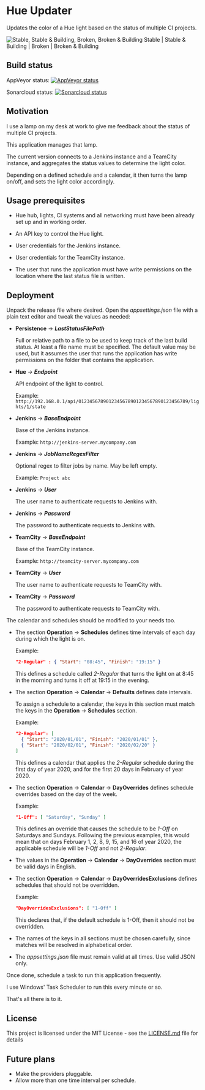 
# Hue Updater

Updates the color of a Hue light based on the status of multiple CI projects.

![Stable, Stable & Building, Broken, Broken & Building](https://i.imgur.com/YuEo7Ak.jpg)
Stable | Stable & Building | Broken | Broken & Building






## Build status

AppVeyor status:  [![AppVeyor status](https://ci.appveyor.com/api/projects/status/9xebpi3ve7ujf2vb?svg=true)](https://ci.appveyor.com/project/jorgeyanesdiez/HueUpdater)

Sonarcloud status:  [![Sonarcloud status](https://sonarcloud.io/api/project_badges/measure?project=jorgeyanesdiez_HueUpdater&metric=alert_status)](https://sonarcloud.io/dashboard?id=jorgeyanesdiez_HueUpdater)






## Motivation

I use a lamp on my desk at work to give me feedback about the status of multiple CI projects.

This application manages that lamp.

The current version connects to a Jenkins instance and a TeamCity instance, and aggregates the status values to determine the light color.

Depending on a defined schedule and a calendar, it then turns the lamp on/off, and sets the light color accordingly.






## Usage prerequisites

* Hue hub, lights, CI systems and all networking must have been already set up and in working order.

* An API key to control the Hue light.

* User credentials for the Jenkins instance.

* User credentials for the TeamCity instance.

* The user that runs the application must have write permissions on the location where the last status file is written.







## Deployment

Unpack the release file where desired.
Open the *appsettings.json* file with a plain text editor and tweak the values as needed:



* **Persistence** -> ***LastStatusFilePath***

  Full or relative path to a file to be used to keep track of the last build status. At least a file name must be specified. The default value may be used, but it assumes the user that runs the application has write permissions on the folder that contains the application.



* **Hue** -> ***Endpoint***

  API endpoint of the light to control.

  Example: `http://192.168.0.1/api/0123456789012345678901234567890123456789/lights/1/state`



* **Jenkins** -> ***BaseEndpoint***

  Base of the Jenkins instance.

  Example: `http://jenkins-server.mycompany.com`



* **Jenkins** -> ***JobNameRegexFilter***

  Optional regex to filter jobs by name. May be left empty.

  Example: `Project abc`



* **Jenkins** -> ***User***

  The user name to authenticate requests to Jenkins with.



* **Jenkins** -> ***Password***

  The password to authenticate requests to Jenkins with.



* **TeamCity** -> ***BaseEndpoint***

  Base of the TeamCity instance.

  Example: `http://teamcity-server.mycompany.com`



* **TeamCity** -> ***User***

  The user name to authenticate requests to TeamCity with.



* **TeamCity** -> ***Password***

  The password to authenticate requests to TeamCity with.





The calendar and schedules should be modified to your needs too.

* The section **Operation** -> **Schedules** defines time intervals of each day during which the light is on.

  Example:
  ```json
  "2-Regular" : { "Start": "08:45", "Finish": "19:15" }
  ```

  This defines a schedule called *2-Regular* that turns the light on at 8:45 in the morning and turns it off at 19:15 in the evening.



* The section **Operation** -> **Calendar** -> **Defaults** defines date intervals.

  To assign a schedule to a calendar, the keys in this section must match the keys in the **Operation** -> **Schedules** section.

  Example:

  ```json
  "2-Regular": [
    { "Start": "2020/01/01", "Finish": "2020/01/01" },
    { "Start": "2020/02/01", "Finish": "2020/02/20" }
  ]
  ```

  This defines a calendar that applies the *2-Regular* schedule during the first day of year 2020, and for the first 20 days in February of year 2020.



* The section **Operation** -> **Calendar** -> **DayOverrides** defines schedule overrides based on the day of the week.

  Example:
  ```json
  "1-Off": [ "Saturday", "Sunday" ]
  ```

  This defines an override that causes the schedule to be *1-Off* on Saturdays and Sundays. Following the previous examples, this would mean that on days February 1, 2, 8, 9, 15, and 16 of year 2020, the applicable schedule will be *1-Off* and not *2-Regular*.



* The values in the **Operation** -> **Calendar** -> **DayOverrides** section must be valid days in English.



* The section **Operation** -> **Calendar** -> **DayOverridesExclusions** defines schedules that should not be overridden.

  Example:

  ```json
  "DayOverridesExclusions": [ "1-Off" ]
  ```

  This declares that, if the default schedule is 1-Off, then it should not be overridden.

* The names of the keys in all sections must be chosen carefully, since matches will be resolved in alphabetical order.



* The *appsettings.json* file must remain valid at all times. Use valid JSON only.





Once done, schedule a task to run this application frequently.

I use Windows' Task Scheduler to run this every minute or so.

That's all there is to it.






## License

This project is licensed under the MIT License - see the [LICENSE.md](LICENSE.md) file for details






## Future plans

* Make the providers pluggable.
* Allow more than one time interval per schedule.
